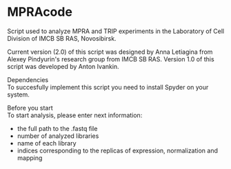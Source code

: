 # MPRAcode
Script used to analyze MPRA and TRIP experiments in the Laboratory of Cell Division of IMCB SB RAS, Novosibirsk.

Current version (2.0) of this script was designed by Anna Letiagina from Alexey Pindyurin's research group from IMCB SB RAS. 
Version 1.0 of this script was developed by Anton Ivankin.

Dependencies  
To succesfully implement this script you need to install Spyder on your system.

Before you start  
To start analysis, please enter next information: 
- the full path to the .fastq file
- number of analyzed libraries
- name of each library
- indices corresponding to the replicas of expression, normalization and mapping




